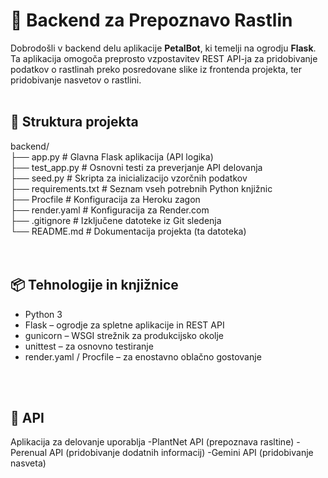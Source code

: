 # 🌿 Backend za Prepoznavo Rastlin
Dobrodošli v backend delu aplikacije  **PetalBot**, ki temelji na ogrodju **Flask**. Ta aplikacija omogoča preprosto vzpostavitev REST API-ja za pridobivanje podatkov o rastlinah preko posredovane slike iz frontenda projekta, ter pridobivanje nasvetov o rastlini.
<br>
<br>

## 📁 Struktura projekta
backend/ <br>
├── app.py # Glavna Flask aplikacija (API logika) <br>
├── test_app.py # Osnovni testi za preverjanje API delovanja <br>
├── seed.py # Skripta za inicializacijo vzorčnih podatkov <br>
├── requirements.txt # Seznam vseh potrebnih Python knjižnic <br>
├── Procfile # Konfiguracija za Heroku zagon <br>
├── render.yaml # Konfiguracija za Render.com <br>
├── .gitignore # Izključene datoteke iz Git sledenja <br>
└── README.md # Dokumentacija projekta (ta datoteka) <br>
<br>
<br>

## 📦 Tehnologije in knjižnice
- Python 3
- Flask – ogrodje za spletne aplikacije in REST API
- gunicorn – WSGI strežnik za produkcijsko okolje
- unittest – za osnovno testiranje
- render.yaml / Procfile – za enostavno oblačno gostovanje
<br>
<br>

## 📡 API
Aplikacija za delovanje uporablja 
-PlantNet API (prepoznava rasltine)
-Perenual API (pridobivanje dodatnih informacij) 
-Gemini API (pridobivanje nasveta)


